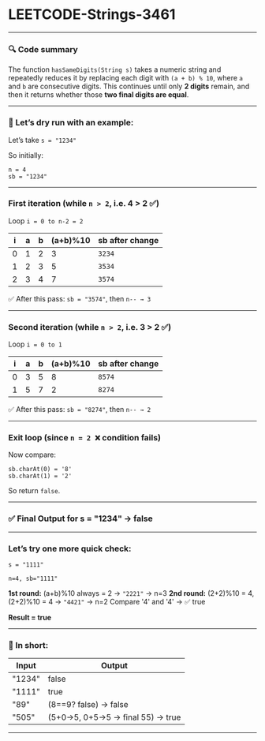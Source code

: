 # LEETCODE-Strings-3461
---

### 🔍 **Code summary**

The function `hasSameDigits(String s)` takes a numeric string and repeatedly reduces it by replacing each digit with `(a + b) % 10`, where `a` and `b` are consecutive digits.
This continues until only **2 digits** remain, and then it returns whether those **two final digits are equal**.

---

### 🧠 Let’s dry run with an example:

Let’s take
`s = "1234"`

So initially:

```
n = 4
sb = "1234"
```

---

### **First iteration** (while `n > 2`, i.e. 4 > 2 ✅)

Loop `i = 0 to n-2 = 2`

| i | a | b | (a+b)%10 | sb after change |
| - | - | - | -------- | --------------- |
| 0 | 1 | 2 | 3        | `3234`          |
| 1 | 2 | 3 | 5        | `3534`          |
| 2 | 3 | 4 | 7        | `3574`          |

✅ After this pass: `sb = "3574"`, then `n-- → 3`

---

### **Second iteration** (while `n > 2`, i.e. 3 > 2 ✅)

Loop `i = 0 to 1`

| i | a | b | (a+b)%10 | sb after change |
| - | - | - | -------- | --------------- |
| 0 | 3 | 5 | 8        | `8574`          |
| 1 | 5 | 7 | 2        | `8274`          |

✅ After this pass: `sb = "8274"`, then `n-- → 2`

---

### **Exit loop** (since `n = 2 ❌` condition fails)

Now compare:

```
sb.charAt(0) = '8'
sb.charAt(1) = '2'
```

So return `false`.

---

### ✅ **Final Output for s = "1234" → false**

---

### Let’s try one more quick check:

`s = "1111"`

```
n=4, sb="1111"
```

**1st round:**
(a+b)%10 always = 2 → `"2221"` → n=3
**2nd round:**
(2+2)%10 = 4, (2+2)%10 = 4 → `"4421"` → n=2
Compare '4' and '4' → ✅ true

**Result = true**

---

### 🧩 In short:

| Input  | Output                           |
| ------ | -------------------------------- |
| "1234" | false                            |
| "1111" | true                             |
| "89"   | (8==9? false) → false            |
| "505"  | (5+0→5, 0+5→5 → final 55) → true |

---
